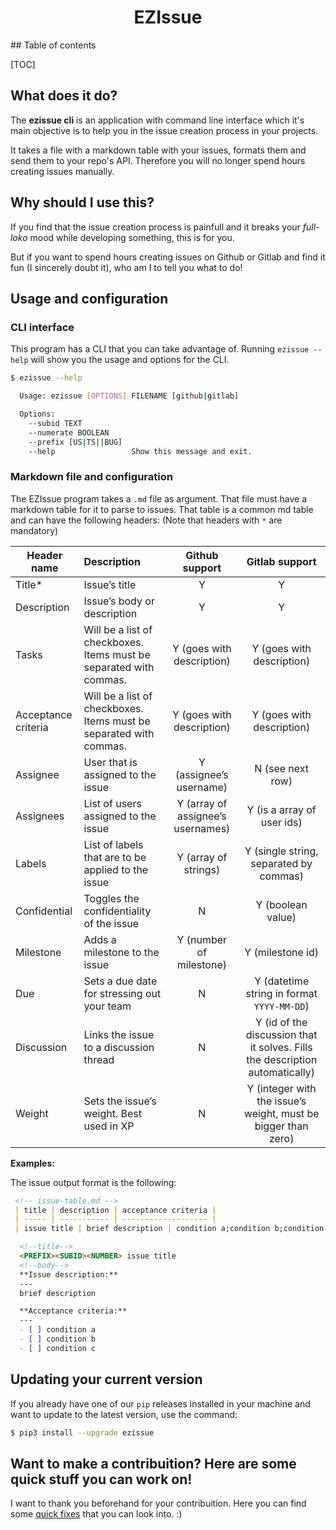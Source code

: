 <p align="center">
  <!-- <img src="https://raw.githubusercontent.com/andre-filho/commit-helper/master/assets/200-200.png" style="align: center"> -->
  <h1 align="center">EZIssue</h3>
</p>

<p align="center">
  <!-- <a href="https://travis-ci.org/andre-filho/commit-helper">
    <img src="https://travis-ci.org/andre-filho/commit-helper.svg?branch=master" alt="Build Status">
  </a>
  <a href="https://codeclimate.com/github/andre-filho/commit-helper/maintainability">
    <img src="https://api.codeclimate.com/v1/badges/0ef7545d395120222d77/maintainability" alt="Maintainability">
  </a>
  <a href="https://codebeat.co/projects/github-com-andre-filho-commit-helper-master"><img alt="codebeat badge" src="https://codebeat.co/badges/7621c6dc-7143-4efa-af3e-45508210d276" /></a>
  <a href="https://www.codacy.com/app/andre-filho/commit-helper?utm_source=github.com&amp;utm_medium=referral&amp;utm_content=andre-filho/commit-helper&amp;utm_campaign=Badge_Grade">
    <img src="https://api.codacy.com/project/badge/Grade/595af9a088cf44e19ec2679a8c2617f6" alt="Codacy Badge">
  </a>
  <a href="https://codeclimate.com/github/andre-filho/commit-helper/test_coverage"><img src="https://api.codeclimate.com/v1/badges/0ef7545d395120222d77/test_coverage" /></a>
  <a class="badge-align" href="https://www.codacy.com/app/andre-filho/commit-helper?utm_source=github.com&amp;utm_medium=referral&amp;utm_content=andre-filho/commit-helper&amp;utm_campaign=Badge_Coverage">
    <img src="https://api.codacy.com/project/badge/Coverage/595af9a088cf44e19ec2679a8c2617f6"/>
  </a> -->
</p>
## Table of contents

[TOC]

## What does it do?

The **ezissue cli** is an application with command line interface which it's main objective is to help you
in the issue creation process in your projects.

It takes a file with a markdown table with your issues, formats them and send them to your repo's API.
Therefore you will no longer spend hours creating issues manually.

## Why should I use this?
If you find that the issue creation process is painfull and it breaks your *full-loko* mood while developing something, this is for you.

But if you want to spend hours creating issues on Github or Gitlab and find it fun (I sincerely doubt it), who am I to tell you what to do!

## Usage and configuration

### CLI interface

This program has a CLI that you can take advantage of. Running `ezissue --help`
will show you the usage and options for the CLI.

```bash
$ ezissue --help

  Usage: ezissue [OPTIONS] FILENAME [github|gitlab]

  Options:
    --subid TEXT
    --numerate BOOLEAN
    --prefix [US|TS||BUG]
    --help                 Show this message and exit.
```

### Markdown file and configuration

The EZIssue program takes a `.md` file as argument. That file must have a markdown table for it to parse to issues. That table is a common md table and can have the following headers: (Note that headers with `*` are mandatory)

| **Header name**     | Description                                                  |          Github support           |                        Gitlab support                        |
| ------------------- | :----------------------------------------------------------- | :-------------------------------: | :----------------------------------------------------------: |
| Title*              | Issue’s title                                                |                 Y                 |                              Y                               |
| Description         | Issue’s body or description                                  |                 Y                 |                              Y                               |
| Tasks               | Will be a list of checkboxes. Items must be separated with commas. |     Y (goes with description)     |                  Y (goes with description)                   |
| Acceptance criteria | Will be a list of checkboxes. Items must be separated with commas. |     Y (goes with description)     |                  Y (goes with description)                   |
| Assignee            | User that is assigned to the issue                           |      Y (assignee’s username)      |                       N (see next row)                       |
| Assignees           | List of users assigned to the issue                          | Y (array of assignee’s usernames) |                  Y (is a array of user ids)                  |
| Labels              | List of labels that are to be applied to the issue           |       Y (array of strings)        |            Y (single string, separated by commas)            |
| Confidential        | Toggles the confidentiality of the issue                     |                 N                 |                      Y (boolean value)                       |
| Milestone           | Adds a milestone to the issue                                |      Y (number of milestone)      |                       Y (milestone id)                       |
| Due                 | Sets a due date for stressing out your team                  |                 N                 |          Y (datetime string in format `YYYY-MM-DD`)          |
| Discussion          | Links the issue to a discussion thread                       |                 N                 | Y (id of the discussion that it solves. Fills the description automatically) |
| Weight              | Sets the issue’s weight. Best used in XP                     |                 N                 | Y (integer with the issue’s weight, must be bigger than zero) |

**Examples:**

The issue output format is the following:

```markdown
 <!-- issue-table.md -->
 | title | description | acceptance criteria |
 | ----- | ----------- | ------------------- |
 | issue title | brief description | condition a;condition b;condition c |
```



```markdown
  <!--title-->
  <PREFIX><SUBID><NUMBER> issue title
  <!--body-->
  **Issue description:**
  ---
  brief description

  **Acceptance criteria:**
  ---
  - [ ] condition a
  - [ ] condition b
  - [ ] condition c
```

## Updating your current version

If you already have one of our `pip` releases installed in your machine and want to update to the latest version, use the command:

```bash
$ pip3 install --upgrade ezissue
```

## Want to make a contribuition? Here are some quick stuff you can work on!

I want to thank you beforehand for your contribuition. Here you can find some [quick fixes](https://codebeat.co/projects/github-com-andre-filho-ezissue-development/quick_wins) that you can look into. :)
